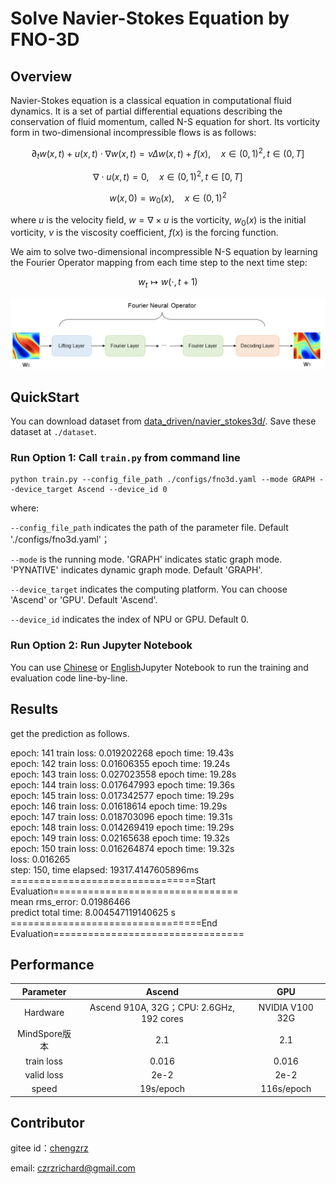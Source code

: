 # Solve Navier-Stokes Equation by FNO-3D

## Overview

Navier-Stokes equation is a classical equation in computational fluid dynamics. It is a set of
partial differential equations describing the conservation of fluid momentum, called N-S equation
for short. Its vorticity form in two-dimensional incompressible flows is as follows:

$$
\partial_t w(x, t)+u(x, t) \cdot \nabla w(x, t)=\nu \Delta w(x, t)+f(x), \quad x \in(0,1)^2, t \in(0, T]
$$

$$
\nabla \cdot u(x, t)=0, \quad x \in(0,1)^2, t \in[0, T]
$$

$$
w(x, 0)=w_0(x), \quad x \in(0,1)^2
$$

where $u$ is the velocity field, $w=\nabla \times u$ is the vorticity, $w_0(x)$ is the initial
vorticity, $\nu$ is the viscosity coefficient, $f(x)$ is the forcing function.

We aim to solve two-dimensional incompressible N-S equation by learning the Fourier Operator mapping from
each time step to the next time step:

$$
w_t \mapsto w(\cdot, t+1)
$$

![Fourier Neural Operator model structure](images/FNO.png)

## QuickStart

You can download dataset from  [data_driven/navier_stokes3d/](https://download.mindspore.cn/mindscience/mindflow/dataset/applications/data_driven/navier_stokes_3d/). Save these dataset at `./dataset`.

### Run Option 1: Call `train.py` from command line

```shell
python train.py --config_file_path ./configs/fno3d.yaml --mode GRAPH --device_target Ascend --device_id 0
```

where:

`--config_file_path` indicates the path of the parameter file. Default './configs/fno3d.yaml'；

`--mode` is the running mode. 'GRAPH' indicates static graph mode. 'PYNATIVE' indicates dynamic graph mode. Default 'GRAPH'.

`--device_target` indicates the computing platform. You can choose 'Ascend' or 'GPU'. Default 'Ascend'.

`--device_id` indicates the index of NPU or GPU. Default 0.

### Run Option 2: Run Jupyter Notebook

You can use [Chinese](./FNO3D_CN.ipynb) or [English](./FNO3D.ipynb)Jupyter Notebook to run the training and evaluation code line-by-line.

## Results

get the prediction as follows.

epoch: 141 train loss: 0.019202268 epoch time: 19.43s<br>
epoch: 142 train loss: 0.01606355 epoch time: 19.24s<br>
epoch: 143 train loss: 0.027023558 epoch time: 19.28s<br>
epoch: 144 train loss: 0.017647993 epoch time: 19.36s<br>
epoch: 145 train loss: 0.017342577 epoch time: 19.29s<br>
epoch: 146 train loss: 0.01618614 epoch time: 19.29s<br>
epoch: 147 train loss: 0.018703096 epoch time: 19.31s<br>
epoch: 148 train loss: 0.014269419 epoch time: 19.29s<br>
epoch: 149 train loss: 0.02165638 epoch time: 19.32s<br>
epoch: 150 train loss: 0.016264874 epoch time: 19.32s<br>
loss: 0.016265<br>
step: 150, time elapsed: 19317.4147605896ms<br>
================================Start Evaluation================================<br>
mean rms_error: 0.01986466<br>
predict total time: 8.004547119140625 s<br>
=================================End Evaluation=================================

## Performance

|        Parameter         |        Ascend               |    GPU       |
|:----------------------:|:--------------------------:|:---------------:|
|     Hardware         |     Ascend 910A, 32G；CPU: 2.6GHz, 192 cores      |      NVIDIA V100 32G       |
|     MindSpore版本   |        2.1            |      2.1       |
|        train loss      |       0.016                |       0.016       |
|        valid loss      |        2e-2               |       2e-2    |
|        speed          |     19s/epoch        |    116s/epoch  |

## Contributor

gitee id：[chengzrz](https://gitee.com/chengzrz)

email: czrzrichard@gmail.com
